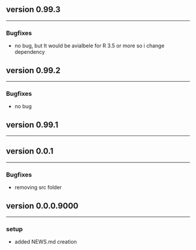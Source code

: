 ## version 0.99.3

---


### Bugfixes

- no bug, but It would be avialbele for R 3.5 or more so i change dependency




## version 0.99.2

---


### Bugfixes

- no bug


## version 0.99.1

---


## version 0.0.1

---


### Bugfixes

- removing src folder


## version 0.0.0.9000

---

### setup

- added NEWS.md creation

